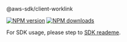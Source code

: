 @aws-sdk/client-worklink

[![NPM version](https://img.shields.io/npm/v/@aws-sdk/client-worklink/beta.svg)](https://www.npmjs.com/package/@aws-sdk/client-worklink)
[![NPM downloads](https://img.shields.io/npm/dm/@aws-sdk/client-worklink.svg)](https://www.npmjs.com/package/@aws-sdk/client-worklink)

For SDK usage, please step to [SDK reademe](https://github.com/aws/aws-sdk-js-v3).
